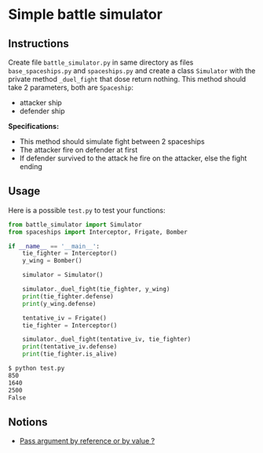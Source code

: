 # Simple battle simulator

## Instructions

Create file `battle_simulator.py` in same directory as files `base_spaceships.py` and `spaceships.py` and create a class `Simulator` with the private method `_duel_fight` that dose return nothing. This method should take 2 parameters, both are `Spaceship`:

* attacker ship
* defender ship

**Specifications:**

* This method should simulate fight between 2 spaceships
* The attacker fire on defender at first
* If defender survived to the attack he fire on the attacker, else the fight ending


## Usage

Here is a possible `test.py` to test your functions:

```python
from battle_simulator import Simulator
from spaceships import Interceptor, Frigate, Bomber

if __name__ == '__main__':
    tie_fighter = Interceptor()
    y_wing = Bomber()

    simulator = Simulator()

    simulator._duel_fight(tie_fighter, y_wing)
    print(tie_fighter.defense)
    print(y_wing.defense)

    tentative_iv = Frigate()
    tie_fighter = Interceptor()

    simulator._duel_fight(tentative_iv, tie_fighter)
    print(tentative_iv.defense)
    print(tie_fighter.is_alive)
```

```bash
$ python test.py
850
1640
2500
False
```


## Notions

* [Pass argument by reference or by value ?](https://www.geeksforgeeks.org/pass-by-reference-vs-value-in-python/)
